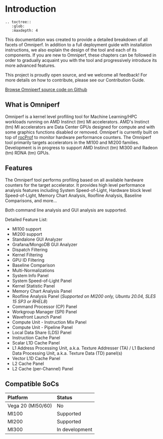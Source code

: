 # Introduction

```eval_rst
.. toctree::
   :glob:
   :maxdepth: 4
```

This documentation was created to provide a detailed breakdown of all facets of Omniperf. In addition to a full deployment guide with installation instructions, we also explain the design of the tool and each of its components. If you are new to Omniperf, these chapters can be followed in order to gradually acquaint you with the tool and progressively introduce its more advanced features.

This project is proudly open source, and we welcome all feedback! For more details on how to contribute, please see our Contribution Guide.

[Browse Omniperf source code on Github](https://github.com/AMDResearch/omniperf)

## What is Omniperf

Omniperf is a kernel level profiling tool for Machine Learning/HPC workloads running on AMD Instinct (tm) MI accelerators. AMD's Instinct (tm) MI accelerators are Data Center GPUs designed for compute and with some graphics functions disabled or removed. Omniperf is currently built on top of [rocProf](https://rocm.docs.amd.com/projects/rocprofiler/en/latest/rocprof.html) to monitor hardware performance counters. The Omniperf tool primarily targets accelerators in the MI100 and MI200 families. Development is in progress to support AMD Instinct (tm) MI300 and Radeon (tm) RDNA (tm) GPUs.

## Features

The Omniperf tool performs profiling based on all available hardware counters for the target accelerator. It provides high level performance analysis features including System Speed-of-Light, Hardware block level Speed-of-Light, Memory Chart Analysis, Roofline Analysis, Baseline Comparisons, and more...
  
Both command line analysis and GUI analysis are supported. 

Detailed Feature List:
- MI100 support
- MI200 support
- Standalone GUI Analyzer
- Grafana/MongoDB GUI Analyzer
- Dispatch Filtering
- Kernel Filtering
- GPU ID Filtering
- Baseline Comparison
- Multi-Normalizations
- System Info Panel
- System Speed-of-Light Panel
- Kernel Statistic Panel
- Memory Chart Analysis Panel
- Roofline Analysis Panel (*Supported on MI200 only, Ubuntu 20.04, SLES 15 SP3 or RHEL8*)
- Command Processor (CP) Panel
- Workgroup Manager (SPI) Panel
- Wavefront Launch Panel
- Compute Unit - Instruction Mix Panel
- Compute Unit - Pipeline Panel
- Local Data Share (LDS) Panel
- Instruction Cache Panel
- Scalar L1D Cache Panel
- L1 Address Processing Unit, a.k.a. Texture Addresser (TA) / L1 Backend Data Processing Unit, a.k.a. Texture Data (TD) panel(s)
- Vector L1D Cache Panel
- L2 Cache Panel
- L2 Cache (per-Channel) Panel

## Compatible SoCs

| Platform | Status         |
| :------- | :------------- |
| Vega 20 (MI50/60)  | No  |
| MI100    | Supported      |
| MI200    | Supported      |
| MI300    | In development |


